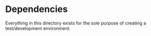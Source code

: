 # Dependencies

Everything in this directory exists for the sole purpose of creating a test/development environment.
